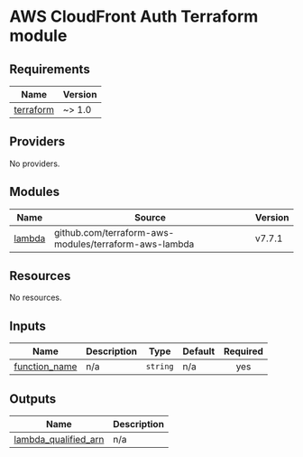 # AWS CloudFront Auth Terraform module

<!-- markdownlint-disable -->
<!-- BEGIN_TF_DOCS -->
## Requirements

| Name | Version |
|------|---------|
| <a name="requirement_terraform"></a> [terraform](#requirement\_terraform) | ~> 1.0 |

## Providers

No providers.

## Modules

| Name | Source | Version |
|------|--------|---------|
| <a name="module_lambda"></a> [lambda](#module\_lambda) | github.com/terraform-aws-modules/terraform-aws-lambda | v7.7.1 |

## Resources

No resources.

## Inputs

| Name | Description | Type | Default | Required |
|------|-------------|------|---------|:--------:|
| <a name="input_function_name"></a> [function\_name](#input\_function\_name) | n/a | `string` | n/a | yes |

## Outputs

| Name | Description |
|------|-------------|
| <a name="output_lambda_qualified_arn"></a> [lambda\_qualified\_arn](#output\_lambda\_qualified\_arn) | n/a |
<!-- END_TF_DOCS -->
<!-- markdownlint-restore -->
